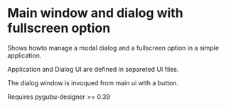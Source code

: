 # Main window and dialog with fullscreen option

Shows howto manage a modal dialog and a fullscreen option in a simple application.

Application and Dialog UI are defined in separeted UI files.

The dialog window is invoqued from main ui with a button.

Requires pygubu-designer >= 0.39

